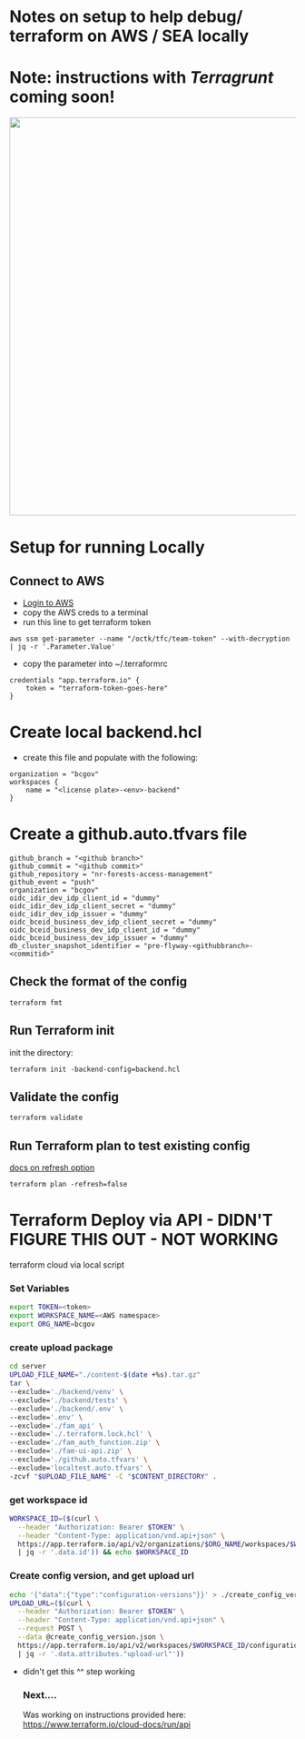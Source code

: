 # Notes on setup to help debug/ terraform on AWS / SEA locally

# Note: instructions with *Terragrunt* coming soon!

<img src="https://lh3.googleusercontent.com/pw/AL9nZEUdGiRiLkDzqzut5LaPh7wE7yhuJtqLB4X_ofDBR329pgzUnL-FMAHUC1pYIRX9NUOcJPW-mROg9KK0NYkptnZMtlkO0T-XmdeyWixD9cN4uSDThxhEWrmEDs5HgEdRvnet0KtS-lK30HsuuIWElHFGSQ=w1300-h732-no?authuser=0" width="700px">

# Setup for running Locally

## Connect to AWS

* [Login to AWS](https://oidc.gov.bc.ca/auth/realms/umafubc9/protocol/saml/clients/amazon-aws)
* copy the AWS creds to a terminal
* run this line to get terraform token

`aws ssm get-parameter --name "/octk/tfc/team-token" --with-decryption | jq -r '.Parameter.Value'`

* copy the parameter into ~/.terraformrc

```
credentials "app.terraform.io" {
    token = "terraform-token-goes-here"
}
```

# Create local backend.hcl

* create this file and populate with the following:
```
organization = "bcgov"
workspaces {
    name = "<license plate>-<env>-backend"
}
```

# Create a github.auto.tfvars file

```
github_branch = "<github branch>"
github_commit = "<github commit>"
github_repository = "nr-forests-access-management"
github_event = "push"
organization = "bcgov"
oidc_idir_dev_idp_client_id = "dummy"
oidc_idir_dev_idp_client_secret = "dummy"
oidc_idir_dev_idp_issuer = "dummy"
oidc_bceid_business_dev_idp_client_secret = "dummy"
oidc_bceid_business_dev_idp_client_id = "dummy"
oidc_bceid_business_dev_idp_issuer = "dummy"
db_cluster_snapshot_identifier = "pre-flyway-<githubbranch>-<commitid>"
```

## Check the format of the config

`terraform fmt`

## Run Terraform init

init the directory:

`terraform init -backend-config=backend.hcl`

## Validate the config

`terraform validate`

## Run Terraform plan to test existing config

[docs on refresh option](https://www.terraform.io/cli/commands/plan#refresh-false)

`terraform plan -refresh=false`



# Terraform Deploy via API - DIDN'T FIGURE THIS OUT - NOT WORKING

terraform cloud via local script

### Set Variables

``` bash
export TOKEN=<token>
export WORKSPACE_NAME=<AWS namespace>
export ORG_NAME=bcgov
```

### create upload package

``` bash
cd server
UPLOAD_FILE_NAME="./content-$(date +%s).tar.gz"
tar \
--exclude='./backend/venv' \
--exclude='./backend/tests' \
--exclude='./backend/.env' \
--exclude='.env' \
--exclude='./fam_api' \
--exclude='./.terraform.lock.hcl' \
--exclude='./fam_auth_function.zip' \
--exclude='./fam-ui-api.zip' \
--exclude='./github.auto.tfvars' \
--exclude='localtest.auto.tfvars' \
-zcvf "$UPLOAD_FILE_NAME" -C "$CONTENT_DIRECTORY" .
```

### get workspace id

``` bash
WORKSPACE_ID=($(curl \
  --header "Authorization: Bearer $TOKEN" \
  --header "Content-Type: application/vnd.api+json" \
  https://app.terraform.io/api/v2/organizations/$ORG_NAME/workspaces/$WORKSPACE_NAME \
  | jq -r '.data.id')) && echo $WORKSPACE_ID
```

### Create config version, and get upload url

``` bash
echo '{"data":{"type":"configuration-versions"}}' > ./create_config_version.json
UPLOAD_URL=($(curl \
  --header "Authorization: Bearer $TOKEN" \
  --header "Content-Type: application/vnd.api+json" \
  --request POST \
  --data @create_config_version.json \
  https://app.terraform.io/api/v2/workspaces/$WORKSPACE_ID/configuration-versions \
  | jq -r '.data.attributes."upload-url"'))
```

* didn't get this ^^ step working

  ### Next....

  Was working on instructions provided here:
  https://www.terraform.io/cloud-docs/run/api
